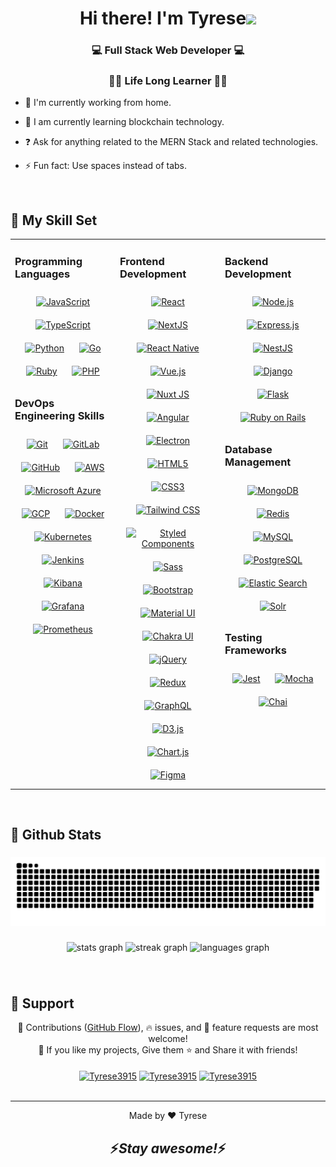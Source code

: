 # <div align="center">Hi there! I'm Tyrese<img src="https://camo.githubusercontent.com/e8e7b06ecf583bc040eb60e44eb5b8e0ecc5421320a92929ce21522dbc34c891/68747470733a2f2f6d656469612e67697068792e636f6d2f6d656469612f6876524a434c467a6361737252346961377a2f67697068792e676966" width="40" /></div>

### <div align="center">💻 Full Stack Web Developer 💻</div>

### <div align="center">👨‍⚖️ Life Long Learner 👨‍⚖️</div>

- 🔭 I'm currently working from home.

- 🌱 I am currently learning blockchain technology.

- ❓ Ask for anything related to the MERN Stack and related technologies.

- ⚡ Fun fact: Use spaces instead of tabs.

<br/>

## 💪 My Skill Set

<table><tr><td valign="top" width="33%">

### Programming Languages

<div align="center">  
<a href="https://www.javascript.com/" target="_blank"><img style="padding: 10px" src="https://profilinator.rishav.dev/skills-assets/javascript-original.svg" alt="JavaScript" height="60" width="60" /></a>  
<a href="https://www.typescriptlang.org/" target="_blank"><img style="padding: 10px" src="https://profilinator.rishav.dev/skills-assets/typescript-original.svg" alt="TypeScript" height="60" width="60" /></a>  
<a href="https://www.python.org/" target="_blank"><img style="padding: 10px" src="https://profilinator.rishav.dev/skills-assets/python-original.svg" alt="Python" height="60" width="60" /></a>  
<a href="https://go.dev/" target="_blank"><img style="padding: 10px" src="https://profilinator.rishav.dev/skills-assets/go-original.svg" alt="Go" height="60" width="60" /></a>  
<a href="https://www.ruby-lang.org/en/" target="_blank"><img style="padding: 10px" src="https://profilinator.rishav.dev/skills-assets/ruby-original-wordmark.svg" alt="Ruby" height="60" width="60" /></a>  
<a href="https://www.php.net/" target="_blank"><img style="padding: 10px" src="https://profilinator.rishav.dev/skills-assets/php-original.svg" alt="PHP" height="60" width="60" /></a>  
</div>

### DevOps Engineering Skills

<div align="center">  
<a href="https://github.com/" target="_blank"><img style="padding: 10px" src="https://profilinator.rishav.dev/skills-assets/git-scm-icon.svg" alt="Git" height="60" width="60" /></a>  
<a href="https://about.gitlab.com/" target="_blank"><img style="padding: 10px" src="https://profilinator.rishav.dev/skills-assets/gitlab.svg" alt="GitLab" height="60" width="60" /></a>  
<a href="https://github.com/" target="_blank"><img style="padding: 10px" src="https://api.iconify.design/devicon/github.svg" alt="GitHub" height="60" width="60" /></a>  
<a href="https://aws.amazon.com/" target="_blank"><img style="padding: 10px" src="https://api.iconify.design/skill-icons/aws-dark.svg" alt="AWS" height="60" width="60" /></a>  
<a href="https://azure.microsoft.com/en-us/" target="_blank"><img style="padding: 10px" src="https://api.iconify.design/skill-icons/azure-dark.svg" alt="Microsoft Azure" height="60" width="60" /></a>  
<a href="https://cloud.google.com/" target="_blank"><img style="padding: 10px" src="https://profilinator.rishav.dev/skills-assets/google_cloud-icon.svg" alt="GCP" height="60" width="60" /></a>  
<a href="https://www.docker.com/" target="_blank"><img style="padding: 10px" src="https://profilinator.rishav.dev/skills-assets/docker-original-wordmark.svg" alt="Docker" height="60" width="60" /></a>  
<a href="https://kubernetes.io/" target="_blank"><img style="padding: 10px" src="https://profilinator.rishav.dev/skills-assets/kubernetes-icon.svg" alt="Kubernetes" height="60" width="60" /></a>  
<a href="https://www.jenkins.io/" target="_blank"><img style="padding: 10px" src="https://profilinator.rishav.dev/skills-assets/jenkins-icon.svg" alt="Jenkins" height="60" width="60" /></a>  
<a href="https://www.elastic.co/kibana/" target="_blank"><img style="padding: 10px" src="https://profilinator.rishav.dev/skills-assets/kibana.png" alt="Kibana" height="60" width="60" /></a>  
<a href="https://grafana.com/" target="_blank"><img style="padding: 10px" src="https://profilinator.rishav.dev/skills-assets/grafana.png" alt="Grafana" height="60" width="60" /></a>  
<a href="https://prometheus.io/" target="_blank"><img style="padding: 10px" src="https://api.iconify.design/logos/prometheus.svg" alt="Prometheus" height="60" width="60" /></a>  
</div>

</td><td valign="top" width="33%">

### Frontend Development

<div align="center">  
<a href="https://reactjs.org/" target="_blank"><img style="padding: 10px" src="https://profilinator.rishav.dev/skills-assets/react-original-wordmark.svg" alt="React" height="60" width="60" /></a>  
<a href="https://nextjs.org/" target="_blank"><img style="padding: 10px" src="https://profilinator.rishav.dev/skills-assets/nextjs.png" alt="NextJS" height="50" /></a>  
<a href="https://reactnative.dev/" target="_blank"><img style="padding: 10px" src="https://api.iconify.design/tabler/brand-react-native.svg" alt="React Native" height="60" width="60" /></a>  
<a href="https://vuejs.org/" target="_blank"><img style="padding: 10px" src="https://profilinator.rishav.dev/skills-assets/vuejs-original-wordmark.svg" alt="Vue.js" height="60" width="60" /></a>  
<a href="https://nuxtjs.org/" target="_blank"><img style="padding: 10px" src="https://profilinator.rishav.dev/skills-assets/nuxt.png" alt="Nuxt JS" height="60" width="60" /></a>  
<a href="https://angular.io/" target="_blank"><img style="padding: 10px" src="https://profilinator.rishav.dev/skills-assets/angularjs-original.svg" alt="Angular" height="60" width="60" /></a>  
<a href="https://www.electronjs.org/" target="_blank"><img style="padding: 10px" src="https://profilinator.rishav.dev/skills-assets/electron-original.svg" alt="Electron" height="60" width="60" /></a>  
<a href="https://en.wikipedia.org/wiki/HTML5" target="_blank"><img style="padding: 10px" src="https://profilinator.rishav.dev/skills-assets/html5-original-wordmark.svg" alt="HTML5" height="60" width="60" /></a>  
<a href="https://www.w3schools.com/css/" target="_blank"><img style="padding: 10px" src="https://profilinator.rishav.dev/skills-assets/css3-original-wordmark.svg" alt="CSS3" height="60" width="60" /></a>  
<a href="https://www.tailwindcss.com/" target="_blank"><img style="padding: 10px" src="https://profilinator.rishav.dev/skills-assets/tailwindcss.svg" alt="Tailwind CSS" height="60" width="60" /></a>  
<a href="https://styled-components.com/" target="_blank"><img style="padding: 10px" src="https://profilinator.rishav.dev/skills-assets/styled-components.png" alt="Styled Components" height="60" width="60" /></a>  
<a href="https://sass-lang.com/" target="_blank"><img style="padding: 10px" src="https://profilinator.rishav.dev/skills-assets/sass-original.svg" alt="Sass" height="60" width="60" /></a>  
<a href="https://getbootstrap.com/docs/3.4/javascript/" target="_blank"><img style="padding: 10px" src="https://profilinator.rishav.dev/skills-assets/bootstrap-plain.svg" alt="Bootstrap" height="60" width="60" /></a>  
<a href="https://mui.com/" target="_blank"><img style="padding: 10px" src="https://profilinator.rishav.dev/skills-assets/mui.png" alt="Material UI" height="60" width="60" /></a>  
<a href="https://chakra-ui.com/" target="_blank"><img style="padding: 10px" src="https://profilinator.rishav.dev/skills-assets/chakraui.png" alt="Chakra UI" height="60" width="60" /></a>  
<a href="https://jquery.com/" target="_blank"><img style="padding: 10px" src="https://profilinator.rishav.dev/skills-assets/jquery.png" alt="jQuery" height="60" width="60" /></a>  
<a href="https://redux.js.org/" target="_blank"><img style="padding: 10px" src="https://profilinator.rishav.dev/skills-assets/redux-original.svg" alt="Redux" height="60" width="60" /></a>  
<a href="https://graphql.org/" target="_blank"><img style="padding: 10px" src="https://profilinator.rishav.dev/skills-assets/graphql.png" alt="GraphQL" height="60" width="60" /></a>  
<a href="https://d3js.org/" target="_blank"><img style="padding: 10px" src="https://profilinator.rishav.dev/skills-assets/d3js-original.svg" alt="D3.js" height="60" width="60" /></a>  
<a href="https://www.chartjs.org/" target="_blank"><img style="padding: 10px" src="https://profilinator.rishav.dev/skills-assets/logo-title.svg" alt="Chart.js" height="60" width="60" /></a>  
<a href="https://www.figma.com/" target="_blank"><img style="padding: 10px" src="https://profilinator.rishav.dev/skills-assets/figma-icon.svg" alt="Figma" height="60" width="60" /></a>  
</div>

</td><td valign="top" width="33%">

### Backend Development

<div align="center">  
<a href="https://nodejs.org/" target="_blank"><img style="padding: 10px" src="https://profilinator.rishav.dev/skills-assets/nodejs-original-wordmark.svg" alt="Node.js" height="50" /></a>  
<a href="https://expressjs.com/" target="_blank"><img style="padding: 10px" src="https://api.iconify.design/skill-icons/expressjs-dark.svg" alt="Express.js" height="60" width="60" /></a>  
<a href="https://nestjs.com/" target="_blank"><img style="padding: 10px" src="https://profilinator.rishav.dev/skills-assets/nestjs.svg" alt="NestJS" height="50" /></a>  
<a href="https://www.djangoproject.com/" target="_blank"><img style="padding: 10px" src="https://profilinator.rishav.dev/skills-assets/django-original.svg" alt="Django" height="60" width="60" /></a>  
<a href="https://flask.palletsprojects.com/" target="_blank"><img style="padding: 10px" src="https://profilinator.rishav.dev/skills-assets/flask.png" alt="Flask" height="60" width="60" /></a>  
<a href="https://rubyonrails.org/" target="_blank"><img style="padding: 10px" src="https://profilinator.rishav.dev/skills-assets/rails-original-wordmark.svg" alt="Ruby on Rails" height="60" width="60" /></a>  
</div>

### Database Management

<div align="center">  
<a href="https://www.mongodb.com/" target="_blank"><img style="padding: 10px" src="https://profilinator.rishav.dev/skills-assets/mongodb-original-wordmark.svg" alt="MongoDB" height="60" width="60" /></a>  
<a href="https://redis.io/" target="_blank"><img style="padding: 10px" src="https://profilinator.rishav.dev/skills-assets/redis-original-wordmark.svg" alt="Redis" height="60" width="60" /></a>  
<a href="https://www.mysql.com/" target="_blank"><img style="padding: 10px" src="https://profilinator.rishav.dev/skills-assets/mysql-original-wordmark.svg" alt="MySQL" height="60" width="60" /></a>  
<a href="https://www.postgresql.org/" target="_blank"><img style="padding: 10px" src="https://profilinator.rishav.dev/skills-assets/postgresql-original-wordmark.svg" alt="PostgreSQL" height="60" width="60" /></a>  
<a href="https://www.elastic.co/" target="_blank"><img style="padding: 10px" src="https://profilinator.rishav.dev/skills-assets/elasticsearch.png" alt="Elastic Search" height="60" width="60" /></a>  
<a href="https://solr.apache.org/" target="_blank"><img style="padding: 10px" src="https://profilinator.rishav.dev/skills-assets/apache_solr-icon.svg" alt="Solr" height="60" width="60" /></a>  
</div>

### Testing Frameworks

<div align="center">  
<a href="https://www.jestjs.io/" target="_blank"><img style="padding: 10px" src="https://profilinator.rishav.dev/skills-assets/jest.svg" alt="Jest" height="60" width="60" /></a>  
<a href="https://mochajs.org/" target="_blank"><img style="padding: 10px" src="https://profilinator.rishav.dev/skills-assets/mocha.png" alt="Mocha" height="60" width="60" /></a>  
<a href="https://www.chaijs.com/" target="_blank"><img style="padding: 10px" src="https://profilinator.rishav.dev/skills-assets/chai.png" alt="Chai" height="60" width="60" /></a>  
</div>

</td></tr></table>

<br/>

## 🎉 Github Stats

###

<img src="https://raw.githubusercontent.com/FullStackGenius/FullStackGenius/output/snake.svg" alt="Snake animation" />

<br clear="both">

###

<div align="center">
  <img src="https://github-readme-stats.vercel.app/api?username=FullStackGenius&hide_title=false&hide_rank=false&show_icons=true&count_private=true&disable_animations=false&theme=dracula&locale=en&hide_border=false" width="50%" alt="stats graph"  />
  <img src="https://streak-stats.demolab.com?user=FullStackGenius&locale=en&mode=daily&theme=dracula&hide_border=false&border_radius=5" width="50%" alt="streak graph"  />
  <img src="https://github-readme-stats.vercel.app/api/top-langs?username=FullStackGenius&locale=en&hide_title=false&layout=compact&card_width=320&langs_count=6&theme=dracula&hide_border=false" width="50%" alt="languages graph"  />
</div>

###

<br/>

## 🤝 Support

<div align="center">🎀 Contributions (<a href="https://guides.github.com/introduction/flow" title="GitHub flow">GitHub Flow</a>), 🔥 issues, and 🥮 feature requests are most welcome!</div>

<div align="center">💙 If you like my projects, Give them ⭐ and Share it with friends!</div>

<br/>

<div align="center">
    <a href="https://www.buymeacoffee.com/Tyrese3915" target="_blank" style="display: inline-block;">
        <img align="center" src="https://cdn.buymeacoffee.com/buttons/v2/default-yellow.png" height="50" alt="Tyrese3915" />
    </a>
    <a href="https://liberapay.com/Tyrese3915" target="_blank" style="display: inline-block;">
        <img align="center" src="https://liberapay.com/assets/liberapay/logo-v2_black-on-yellow.svg?etag=.yjV53S_Yb2wp7l1bfBotLA~~" height="50" alt="Tyrese3915" />
    </a>
    <a href="https://ko-fi.com/Tyrese3915" target="_blank" style="display: inline-block;">
        <img align="center" src="https://cdn.ko-fi.com/cdn/kofi3.png?v=3" height="50" alt="Tyrese3915" />
    </a>
</div>

<br />

---

<div align="center">Made by ❤️ Tyrese</div>

## <div align="center">⚡️<i>Stay awesome!</i>⚡️</div>
